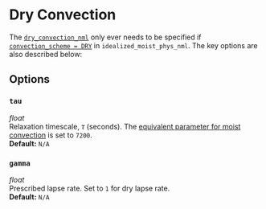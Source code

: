 # Dry Convection
The [`dry_convection_nml`](https://github.com/ExeClim/Isca/blob/master/src/atmos_param/qe_moist_convection/qe_moist_convection.F90) 
only ever needs to be specified if 
[`convection_scheme = DRY`](../main/idealized_moist_physics.md#convection_scheme) in 
`idealized_moist_phys_nml`.
The key options are also described below:

## Options
### `tau`
*float*</br> Relaxation timescale, $\tau$ (seconds). 
The [equivalent parameter for moist convection](./qe_moist_convection.md#tau_bm)
is set to `7200`.</br>
**Default:** `N/A`

### `gamma`
*float*</br> Prescribed lapse rate. Set to `1` for dry lapse rate.</br>
**Default:** `N/A`
